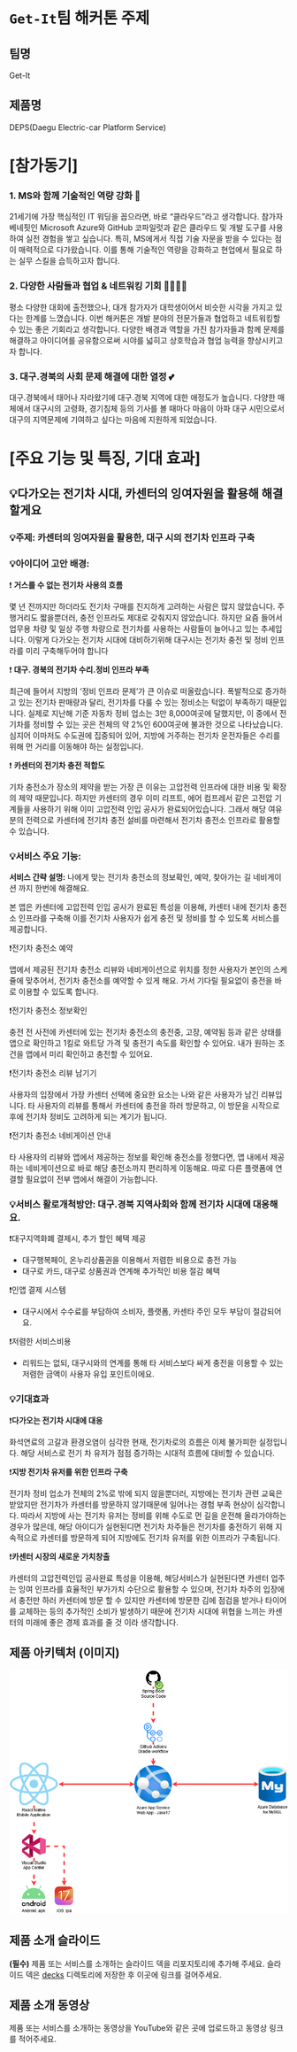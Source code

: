 # `Get-It`팀 해커톤 주제

## 팀명

Get-It

## 제품명

DEPS(Daegu Electric-car Platform Service)

# [참가동기]

### 1. MS와 함께 기술적인 역량 강화 🔨

21세기에 가장 핵심적인 IT 워딩을 꼽으라면, 바로 “클라우드”라고 생각합니다. 참가자 베네핏인 Microsoft Azure와 GitHub 코파일럿과 같은 클라우드 및 개발 도구를 사용하여 실전 경험을 쌓고 싶습니다. 특히, MS에게서 직접 기술 자문을 받을 수 있다는 점이 매력적으로 다가왔습니다. 이를 통해 기술적인 역량을 강화하고 현업에서 필요로 하는 실무 스킬을 습득하고자 합니다.

### 2. 다양한 사람들과 협업 & 네트워킹 기회 👩‍👩‍👦‍👦

평소 다양한 대회에 출전했으나, 대개 참가자가 대학생이어서 비슷한 시각을 가지고 있다는 한계를 느꼈습니다. 이번 해커톤은 개발 분야의 전문가들과 협업하고 네트워킹할 수 있는 좋은 기회라고 생각합니다. 다양한 배경과 역할을 가진 참가자들과 함께 문제를 해결하고 아이디어를 공유함으로써 시야를 넓히고 상호학습과 협업 능력을 향상시키고자 합니다.

### 3. 대구.경북의 사회 문제 해결에 대한 열정 💕

 대구.경북에서 태어나 자라왔기에 대구.경북 지역에 대한 애정도가 높습니다. 다양한 매체에서 대구시의 고령화, 경기침체 등의 기사를 볼 때마다 마음이 아파 대구 시민으로서 대구의 지역문제에 기여하고 싶다는 마음에 지원하게 되었습니다.

# [**주요 기능 및 특징, 기대 효과]**

## 💡다가오는 전기차 시대, 카센터의 잉여자원을 활용해 해결할게요

### 💡주제: 카센터의 잉여자원을 활용한,  대구 시의 전기차 인프라 구축

### 💡아이디어 고안 배경:

❗ **거스를 수 없는 전기차 사용의 흐름**

몇 년 전까지만 하더라도 전기차 구매를 진지하게 고려하는 사람은 많지 않았습니다. 주행거리도 짧을뿐더러, 충전 인프라도 제대로 갖춰지지 않았습니다. 하지만 요즘 들어서 업무용 차량 및 일상 주행 차량으로 전기차를 사용하는 사람들이 늘어나고 있는 추세입니다. 이렇게 다가오는 전기차 시대에 대비하기위해 대구시는 전기차 충전 및 정비 인프라를 미리 구축해두어야 합니다

❗ **대구. 경북의 전기차 수리.정비 인프라 부족**

 최근에 들어서 지방의 ‘정비 인프라 문제’가 큰 이슈로 떠올랐습니다. 폭발적으로 증가하고 있는 전기차 판매량과 달리, 전기차를 다룰 수 있는 정비소는 턱없이 부족하기 때문입니다. 실제로 지난해 기준 자동차 정비 업소는 3만 8,000여곳에 달했지만, 이 중에서 전기차를 정비할 수 있는 곳은 전체의 약 2%인 600여곳에 불과한 것으로 나타났습니다. 심지어 이마저도 수도권에 집중되어 있어, 지방에 거주하는 전기차 운전자들은 수리를 위해 먼 거리를 이동해야 하는 실정입니다.

❗ **카센터의 전기차 충전 적합도**

기차 충전소가 장소의 제약을 받는 가장 큰 이유는 고압전력 인프라에 대한 비용 및 확장의 제약 때문입니다. 하지만 카센터의 경우 이미 리프트, 에어 컴프레서 같은 고전압 기계들을 사용하기 위해 이미 고압전력 인입 공사가 완료되어있습니다. 그래서 해당 여유분의 전력으로 카센터에 전기차 충전 설비를 마련해서 전기차 충전소 인프라로 활용할 수 있습니다.

### 💡서비스 주요 기능:

**서비스 간략 설명:** 나에게 맞는 전기차 충전소의 정보확인, 예약, 찾아가는 길 네비게이션 까지 한번에 해결해요. 

본 앱은 카센터에 고압전력 인입 공사가 완료된 특성을 이용해, 카센터 내에 전기차 충전소 인프라를 구축해 이를 전기차 사용자가 쉽게 충전 및 정비를 할 수 있도록 서비스를 제공합니다.

❗전기차 충전소 예약

앱에서 제공된 전기차 충전소 리뷰와 네비게이션으로 위치를 정한 사용자가 본인의 스케쥴에 맞추어서, 전기차 충전소를 예약할 수 있게 해요. 가서 기다릴 필요없이 충전을 바로 이용할 수 있도록 합니다.

❗전기차 충전소 정보확인

충전 전 사전에 카센터에 있는 전기차 충전소의 충전중, 고장, 예약됨 등과 같은 상태를 앱으로 확인하고 1킬로 와트당 가격 및 충전기 속도를 확인할 수 있어요. 내가 원하는 조건을 앱에서 미리 확인하고 충전할 수 있어요. 

❗전기차 충전소 리뷰 남기기

사용자의 입장에서 가장 카센터 선택에 중요한 요소는 나와 같은 사용자가 남긴 리뷰입니다. 타 사용자의 리뷰를 통해서 카센터에 충전을 하러 방문하고, 이 방문을 시작으로 후에 전기차 정비도 고려하게 되는 계기가 됩니다.

❗전기차 충전소 네비게이션 안내

타 사용자의 리뷰와 앱에서 제공하는 정보를 확인해 충전소를 정했다면, 앱 내에서 제공하는 네비게이션으로 바로 해당 충전소까지 편리하게 이동해요. 따로 다른 플랫폼에 연결할 필요없이 전부 앱에서 해결이 가능합니다.

### 💡서비스 활로개척방안: 대구.경북 지역사회와 함께 전기차 시대에 대응해요.

❗대구지역화폐 결제시, 추가 할인 혜택 제공

- 대구행복페이, 온누리상품권을 이용해서 저렴한 비용으로 충전 가능
- 대구로 카드, 대구로 상품권과 연계해 추가적인 비용 절감 혜택

❗인앱 결제 시스템

- 대구시에서 수수료를 부담하여 소비자, 플랫폼, 카센타 주인 모두 부담이 절감되어요.

❗저렴한 서비스비용

- 리워드는 없되, 대구시와의 연계를 통해 타 서비스보다 싸게 충전을 이용할 수 있는 저렴한 금액이 사용자 유입 포인트이에요.

### 💡기대효과

❗**다가오는 전기차 시대에 대응**

화석연료의 고갈과 환경오염이 심각한 현재, 전기차로의 흐름은 이제 불가피한 실정입니다. 해당 서비스로 전기 차 유저가 점점 증가하는 시대적 흐름에 대비할 수 있습니다. 

❗**지방 전기차 유저를 위한 인프라 구축**

전기차 정비 업소가 전체의 2%로 밖에 되지 않을뿐더러, 지방에는 전기차 관련 교육은 받았지만 전기차가 카센터를 방문하지 않기때문에 일어나는 경험 부족 현상이 심각합니다. 따라서 지방에 사는 전기차 유저는 정비를 위해 수도로 먼 길을 운전해 올라가야하는 경우가 많은데, 해당 아이디가 실현된디면 전기차 차주들은 전기차를 충전하기 위해 지속적으로 카센터를 방문하게 되어 지방에도 전기차 유저를 위한 이프라가 구축됩니다. 

❗**카센터 시장의 새로운 가치창출**

카센터의 고압전력인입 공사완료 특성을 이용해, 해당서비스가 실현된다면  카센터 업주는 잉여 인프라를 효율적인 부가가치 수단으로 활용할 수 있으며, 전기차 차주의 입장에서 충전만 하러 카센터에 방문 할 수 있지만 카센터에 방문한 김에 점검을 받거나 타이어를 교체하는 등의 추가적인 소비가 발생하기 때문에 전기차 시대에 위협을 느끼는 카센터의 미래에 좋은 경제 효과를 줄 것 이라 생각합니다.

## 제품 아키텍처 (이미지)

[![architecture](./images/architecture.png)](./images/architecture.png)

## 제품 소개 슬라이드

**(필수)** 제품 또는 서비스를 소개하는 슬라이드 덱을 리포지토리에 추가해 주세요. 슬라이드 덱은 [decks](./decks) 디렉토리에 저장한 후 이곳에 링크를 걸어주세요.

## 제품 소개 동영상

제품 또는 서비스를 소개하는 동영상을 YouTube와 같은 곳에 업로드하고 동영상 링크를 적어주세요.
